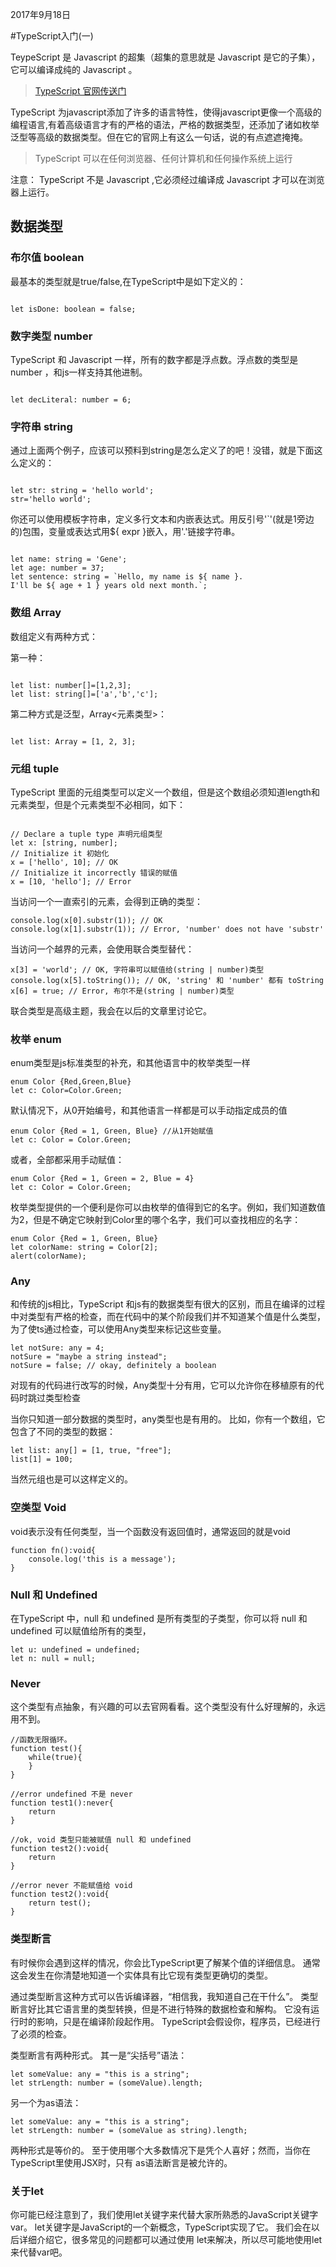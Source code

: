 2017年9月18日

#TypeScript入门(一)

TeypeScript 是 Javascript 的超集（超集的意思就是 Javascript 是它的子集），它可以编译成纯的 Javascript 。

>[TypeScript 官网传送门](https://www.tslang.cn/)

TypeScript 为javascript添加了许多的语言特性，使得javascript更像一个高级的编程语言,有着高级语言才有的严格的语法，严格的数据类型，还添加了诸如枚举 泛型等高级的数据类型。但在它的官网上有这么一句话，说的有点遮遮掩掩。

> TypeScript 可以在任何浏览器、任何计算机和任何操作系统上运行

注意： TypeScript 不是 Javascript ,它必须经过编译成 Javascript 才可以在浏览器上运行。

## 数据类型

### 布尔值 boolean

最基本的类型就是true/false,在TypeScript中是如下定义的：

<pre><code>
let isDone: boolean = false;
</code></pre>

### 数字类型 number

TypeScript 和 Javascript 一样，所有的数字都是浮点数。浮点数的类型是 number ，和js一样支持其他进制。

<pre><code>
let decLiteral: number = 6;
</code></pre>

### 字符串 string

通过上面两个例子，应该可以预料到string是怎么定义了的吧！没错，就是下面这么定义的：

<pre><code>
let str: string = 'hello world';
str='hello world';
</code></pre>

你还可以使用模板字符串，定义多行文本和内嵌表达式。用反引号'\`'(就是1旁边的)包围，变量或表达式用${ expr }嵌入，用'.'链接字符串。

<pre><code>
let name: string = 'Gene';
let age: number = 37;
let sentence: string = `Hello, my name is ${ name }.
I'll be ${ age + 1 } years old next month.`;
</code></pre>

### 数组 Array

数组定义有两种方式：

第一种：
<pre><code>
let list: number[]=[1,2,3];
let list: string[]=['a','b','c'];
</code></pre>

第二种方式是泛型，Array<元素类型>：
<pre><code>
let list: Array<number> = [1, 2, 3];
</code></pre>

### 元组 tuple

TypeScript 里面的元组类型可以定义一个数组，但是这个数组必须知道length和元素类型，但是个元素类型不必相同，如下：

<pre><code>
// Declare a tuple type 声明元组类型
let x: [string, number];
// Initialize it 初始化
x = ['hello', 10]; // OK
// Initialize it incorrectly 错误的赋值
x = [10, 'hello']; // Error
</code></pre>

当访问一个一直索引的元素，会得到正确的类型：

<pre><code>console.log(x[0].substr(1)); // OK
console.log(x[1].substr(1)); // Error, 'number' does not have 'substr'
</code></pre>

当访问一个越界的元素，会使用联合类型替代：

<pre><code>x[3] = 'world'; // OK, 字符串可以赋值给(string | number)类型
console.log(x[5].toString()); // OK, 'string' 和 'number' 都有 toString
x[6] = true; // Error, 布尔不是(string | number)类型
</code></pre>

联合类型是高级主题，我会在以后的文章里讨论它。

### 枚举 enum

enum类型是js标准类型的补充，和其他语言中的枚举类型一样

<pre><code>enum Color {Red,Green,Blue}
let c: Color=Color.Green;
</code></pre>

默认情况下，从0开始编号，和其他语言一样都是可以手动指定成员的值

<pre><code>enum Color {Red = 1, Green, Blue} //从1开始赋值
let c: Color = Color.Green;
</code></pre>

或者，全部都采用手动赋值：

<pre><code>enum Color {Red = 1, Green = 2, Blue = 4}
let c: Color = Color.Green;
</code></pre>

枚举类型提供的一个便利是你可以由枚举的值得到它的名字。例如，我们知道数值为2，但是不确定它映射到Color里的哪个名字，我们可以查找相应的名字：

<pre><code>enum Color {Red = 1, Green, Blue}
let colorName: string = Color[2];
alert(colorName);
</code></pre>

### Any

和传统的js相比，TypeScript 和js有的数据类型有很大的区别，而且在编译的过程中对类型有严格的检查，而在代码中的某个阶段我们并不知道某个值是什么类型，为了使ts通过检查，可以使用Any类型来标记这些变量。

<pre><code>let notSure: any = 4;
notSure = "maybe a string instead";
notSure = false; // okay, definitely a boolean
</code></pre>

对现有的代码进行改写的时候，Any类型十分有用，它可以允许你在移植原有的代码时跳过类型检查

当你只知道一部分数据的类型时，any类型也是有用的。 比如，你有一个数组，它包含了不同的类型的数据：

<pre><code>let list: any[] = [1, true, "free"];
list[1] = 100;
</code></pre>

当然元组也是可以这样定义的。

### 空类型 Void

void表示没有任何类型，当一个函数没有返回值时，通常返回的就是void

<pre><code>function fn():void{
	console.log('this is a message');
}</code></pre>

### Null 和 Undefined

在TypeScript 中，null 和 undefined 是所有类型的子类型，你可以将 null 和 undefined 可以赋值给所有的类型，

<pre><code>let u: undefined = undefined;
let n: null = null;
</code></pre>

### Never

这个类型有点抽象，有兴趣的可以去官网看看。这个类型没有什么好理解的，永远用不到。

<pre><code>//函数无限循环。
function test(){
	while(true){
	}
}

//error undefined 不是 never
function test1():never{
	return
}

//ok, void 类型只能被赋值 null 和 undefined
function test2():void{
	return
}

//error never 不能赋值给 void
function test2():void{
	return test();
}
</code></pre>

### 类型断言

有时候你会遇到这样的情况，你会比TypeScript更了解某个值的详细信息。 通常这会发生在你清楚地知道一个实体具有比它现有类型更确切的类型。

通过类型断言这种方式可以告诉编译器，“相信我，我知道自己在干什么”。 类型断言好比其它语言里的类型转换，但是不进行特殊的数据检查和解构。 它没有运行时的影响，只是在编译阶段起作用。 TypeScript会假设你，程序员，已经进行了必须的检查。

类型断言有两种形式。 其一是“尖括号”语法：

<pre><code>let someValue: any = "this is a string";
let strLength: number = (<string>someValue).length;</code></pre>

另一个为as语法：

<pre><code>let someValue: any = "this is a string";
let strLength: number = (someValue as string).length;</code></pre>

两种形式是等价的。 至于使用哪个大多数情况下是凭个人喜好；然而，当你在TypeScript里使用JSX时，只有 as语法断言是被允许的。

### 关于let

你可能已经注意到了，我们使用let关键字来代替大家所熟悉的JavaScript关键字var。 let关键字是JavaScript的一个新概念，TypeScript实现了它。 我们会在以后详细介绍它，很多常见的问题都可以通过使用 let来解决，所以尽可能地使用let来代替var吧。



























